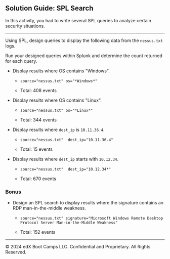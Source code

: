 ## Solution Guide: SPL Search
In this activity, you had to write several SPL queries to analyze certain security situations.

---

Using SPL, design queries to display the following data from the `nessus.txt` logs.

Run your designed queries within Splunk and determine the count returned for each query.

  - Display results where OS contains "Windows".

    - `source="nessus.txt" os="*Windows*"`

    - Total: 408 events

  - Display results where OS contains "Linux".

    - `source="nessus.txt" os="*Linux*"`

    - Total: 344 events

  - Display results where `dest_ip` is `10.11.36.4`.

    - `source="nessus.txt"  dest_ip="10.11.36.4"`

    - Total: 15 events

  - Display results where `dest_ip` starts with `10.12.34`.
  
    - `source="nessus.txt"  dest_ip="10.12.34*"`

    - Total: 670 events 

### Bonus 

* Design an SPL search to display results where the signature contains an RDP man-in-the-middle weakness.

   - `source="nessus.txt" signature="Microsoft Windows Remote Desktop Protocol Server Man-in-the-Middle Weakness"`

   - Total: 152 events 

---

© 2024 edX Boot Camps LLC. Confidential and Proprietary. All Rights Reserved.  